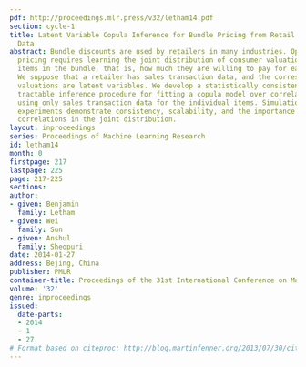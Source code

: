 ```yaml
---
pdf: http://proceedings.mlr.press/v32/letham14.pdf
section: cycle-1
title: Latent Variable Copula Inference for Bundle Pricing from Retail Transaction
  Data
abstract: Bundle discounts are used by retailers in many industries. Optimal bundle
  pricing requires learning the joint distribution of consumer valuations for the
  items in the bundle, that is, how much they are willing to pay for each of the items.
  We suppose that a retailer has sales transaction data, and the corresponding consumer
  valuations are latent variables. We develop a statistically consistent and computationally
  tractable inference procedure for fitting a copula model over correlated valuations,
  using only sales transaction data for the individual items. Simulations and data
  experiments demonstrate consistency, scalability, and the importance of incorporating
  correlations in the joint distribution.
layout: inproceedings
series: Proceedings of Machine Learning Research
id: letham14
month: 0
firstpage: 217
lastpage: 225
page: 217-225
sections: 
author:
- given: Benjamin
  family: Letham
- given: Wei
  family: Sun
- given: Anshul
  family: Sheopuri
date: 2014-01-27
address: Bejing, China
publisher: PMLR
container-title: Proceedings of the 31st International Conference on Machine Learning
volume: '32'
genre: inproceedings
issued:
  date-parts:
  - 2014
  - 1
  - 27
# Format based on citeproc: http://blog.martinfenner.org/2013/07/30/citeproc-yaml-for-bibliographies/
---
```

